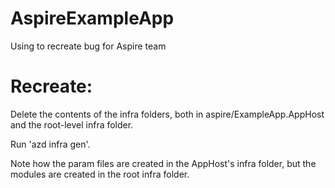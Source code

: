 # AspireExampleApp
Using to recreate bug for Aspire team

# Recreate:

Delete the contents of the infra folders, both in aspire/ExampleApp.AppHost and the root-level infra folder. 

Run 'azd infra gen'. 

Note how the param files are created in the AppHost's infra folder, but the modules are created in the root infra folder. 
